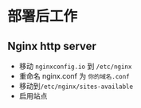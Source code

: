 # 部署后工作

## Nginx http server
* 移动 `nginxconfig.io` 到 `/etc/nginx`
* 重命名 nginx.conf 为 `你的域名.conf`
* 移动到`/etc/nginx/sites-available`
* 启用站点
